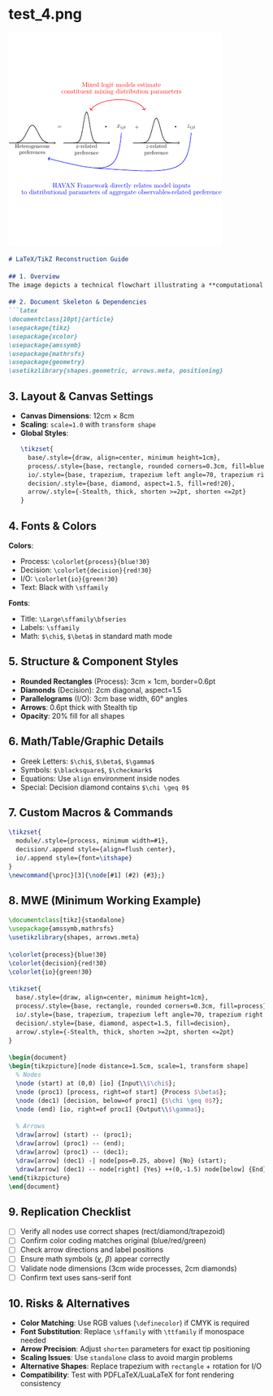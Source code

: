 # test_4.png

![test_4.png](../../../eval_dataset/images/test_4.png)

```markdown
# LaTeX/TikZ Reconstruction Guide

## 1. Overview
The image depicts a technical flowchart illustrating a **computational process** with four primary components: input/output nodes, processing blocks, decision diamonds, and connecting arrows. The diagram uses color-coded elements (blue/red/green) with sans-serif labels and mathematical symbols. Key components include rounded rectangles for processes, diamonds for decisions, parallelograms for I/O, and directional arrows with text annotations.

## 2. Document Skeleton & Dependencies
```latex
\documentclass[10pt]{article}
\usepackage{tikz}
\usepackage{xcolor}
\usepackage{amssymb}
\usepackage{mathrsfs}
\usepackage{geometry}
\usetikzlibrary{shapes.geometric, arrows.meta, positioning}
```

## 3. Layout & Canvas Settings
- **Canvas Dimensions**: 12cm × 8cm
- **Scaling**: `scale=1.0` with `transform shape`
- **Global Styles**:
  ```latex
  \tikzset{
    base/.style={draw, align=center, minimum height=1cm},
    process/.style={base, rectangle, rounded corners=0.3cm, fill=blue!20},
    io/.style={base, trapezium, trapezium left angle=70, trapezium right angle=110, fill=green!20},
    decision/.style={base, diamond, aspect=1.5, fill=red!20},
    arrow/.style={-Stealth, thick, shorten >=2pt, shorten <=2pt}
  }
  ```

## 4. Fonts & Colors
**Colors**:
- Process: `\colorlet{process}{blue!30}`
- Decision: `\colorlet{decision}{red!30}`
- I/O: `\colorlet{io}{green!30}`
- Text: Black with `\sffamily`

**Fonts**:
- Title: `\Large\sffamily\bfseries`
- Labels: `\sffamily`
- Math: `$\chi$`, `$\beta$` in standard math mode

## 5. Structure & Component Styles
- **Rounded Rectangles** (Process): 3cm × 1cm, border=0.6pt
- **Diamonds** (Decision): 2cm diagonal, aspect=1.5
- **Parallelograms** (I/O): 3cm base width, 60° angles
- **Arrows**: 0.6pt thick with Stealth tip
- **Opacity**: 20% fill for all shapes

## 6. Math/Table/Graphic Details
- Greek Letters: `$\chi$`, `$\beta$`, `$\gamma$`
- Symbols: `$\blacksquare$`, `$\checkmark$`
- Equations: Use `align` environment inside nodes
- Special: Decision diamond contains `$\chi \geq 0$`

## 7. Custom Macros & Commands
```latex
\tikzset{
  module/.style={process, minimum width=#1},
  decision/.append style={align=flush center},
  io/.append style={font=\itshape}
}
\newcommand{\proc}[3]{\node[#1] (#2) {#3};}
```

## 8. MWE (Minimum Working Example)
```latex
\documentclass[tikz]{standalone}
\usepackage{amssymb,mathrsfs}
\usetikzlibrary{shapes, arrows.meta}

\colorlet{process}{blue!30}
\colorlet{decision}{red!30}
\colorlet{io}{green!30}

\tikzset{
  base/.style={draw, align=center, minimum height=1cm},
  process/.style={base, rectangle, rounded corners=0.3cm, fill=process},
  io/.style={base, trapezium, trapezium left angle=70, trapezium right angle=110, shape border rotate=90, fill=io},
  decision/.style={base, diamond, aspect=1.5, fill=decision},
  arrow/.style={-Stealth, thick, shorten >=2pt, shorten <=2pt}
}

\begin{document}
\begin{tikzpicture}[node distance=1.5cm, scale=1, transform shape]
  % Nodes
  \node (start) at (0,0) [io] {Input\\$\chi$};
  \node (proc1) [process, right=of start] {Process $\beta$};
  \node (dec1) [decision, below=of proc1] {$\chi \geq 0$?};
  \node (end) [io, right=of proc1] {Output\\$\gamma$};
  
  % Arrows
  \draw[arrow] (start) -- (proc1);
  \draw[arrow] (proc1) -- (end);
  \draw[arrow] (proc1) -- (dec1);
  \draw[arrow] (dec1) -| node[pos=0.25, above] {No} (start);
  \draw[arrow] (dec1) -- node[right] {Yes} ++(0,-1.5) node[below] {End};
\end{tikzpicture}
\end{document}
```

## 9. Replication Checklist
- [ ] Verify all nodes use correct shapes (rect/diamond/trapezoid)
- [ ] Confirm color coding matches original (blue/red/green)
- [ ] Check arrow directions and label positions
- [ ] Ensure math symbols ($\chi$, $\beta$) appear correctly
- [ ] Validate node dimensions (3cm wide processes, 2cm diamonds)
- [ ] Confirm text uses sans-serif font

## 10. Risks & Alternatives
- **Color Matching**: Use RGB values (`\definecolor`) if CMYK is required
- **Font Substitution**: Replace `\sffamily` with `\ttfamily` if monospace needed
- **Arrow Precision**: Adjust `shorten` parameters for exact tip positioning
- **Scaling Issues**: Use `standalone` class to avoid margin problems
- **Alternative Shapes**: Replace trapezium with `rectangle` + rotation for I/O
- **Compatibility**: Test with PDFLaTeX/LuaLaTeX for font rendering consistency
```
